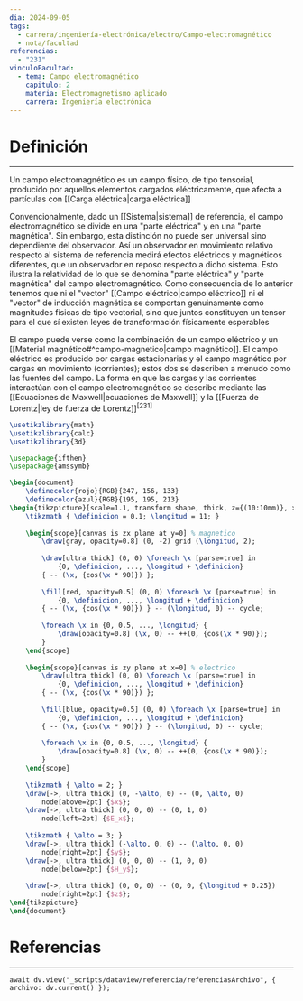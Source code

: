 ```yaml
---
dia: 2024-09-05
tags:
  - carrera/ingeniería-electrónica/electro/Campo-electromagnético
  - nota/facultad
referencias:
  - "231"
vinculoFacultad:
  - tema: Campo electromagnético
    capitulo: 2
    materia: Electromagnetismo aplicado
    carrera: Ingeniería electrónica
---
```

# Definición
---
Un campo electromagnético es un campo físico, de tipo tensorial, producido por aquellos elementos cargados eléctricamente, que afecta a partículas con [[Carga eléctrica|carga eléctrica]]

Convencionalmente, dado un [[Sistema|sistema]] de referencia, el campo electromagnético se divide en una "parte eléctrica" y en una "parte magnética". Sin embargo, esta distinción no puede ser universal sino dependiente del observador. Así un observador en movimiento relativo respecto al sistema de referencia medirá efectos eléctricos y magnéticos diferentes, que un observador en reposo respecto a dicho sistema. Esto ilustra la relatividad de lo que se denomina "parte eléctrica" y "parte magnética" del campo electromagnético. Como consecuencia de lo anterior tenemos que ni el "vector" [[Campo eléctrico|campo eléctrico]] ni el "vector" de inducción magnética se comportan genuinamente como magnitudes físicas de tipo vectorial, sino que juntos constituyen un tensor para el que sí existen leyes de transformación físicamente esperables

El campo puede verse como la combinación de un campo eléctrico y un [[Material magnético#^campo-magnetico|campo magnético]]. El campo eléctrico es producido por cargas estacionarias y el campo magnético por cargas en movimiento (corrientes); estos dos se describen a menudo como las fuentes del campo. La forma en que las cargas y las corrientes interactúan con el campo electromagnético se describe mediante las [[Ecuaciones de Maxwell|ecuaciones de Maxwell]] y la [[Fuerza de Lorentz|ley de fuerza de Lorentz]]<sup><a href="#ref-231" style="color: inherit; text-decoration: none;">[231]</a></sup> 


```tikz
\usetikzlibrary{math}
\usetikzlibrary{calc}
\usetikzlibrary{3d}

\usepackage{ifthen}
\usepackage{amssymb}

\begin{document} 
    \definecolor{rojo}{RGB}{247, 156, 133}
    \definecolor{azul}{RGB}{195, 195, 213}
\begin{tikzpicture}[scale=1.1, transform shape, thick, z={(10:10mm)}, x={(-45:5mm)}]
    \tikzmath { \definicion = 0.1; \longitud = 11; }
    
    \begin{scope}[canvas is zx plane at y=0] % magnetico
        \draw[gray, opacity=0.8] (0, -2) grid (\longitud, 2);
        
        \draw[ultra thick] (0, 0) \foreach \x [parse=true] in 
            {0, \definicion, ..., \longitud + \definicion} 
        { -- (\x, {cos(\x * 90)}) };
        
        \fill[red, opacity=0.5] (0, 0) \foreach \x [parse=true] in 
            {0, \definicion, ..., \longitud + \definicion} 
        { -- (\x, {cos(\x * 90)}) } -- (\longitud, 0) -- cycle;
        
        \foreach \x in {0, 0.5, ..., \longitud} {
            \draw[opacity=0.8] (\x, 0) -- ++(0, {cos(\x * 90)});
        }
    \end{scope}
    
    \begin{scope}[canvas is zy plane at x=0] % electrico    
        \draw[ultra thick] (0, 0) \foreach \x [parse=true] in 
            {0, \definicion, ..., \longitud + \definicion} 
        { -- (\x, {cos(\x * 90)}) };
        
        \fill[blue, opacity=0.5] (0, 0) \foreach \x [parse=true] in 
            {0, \definicion, ..., \longitud + \definicion} 
        { -- (\x, {cos(\x * 90)}) } -- (\longitud, 0) -- cycle;
        
        \foreach \x in {0, 0.5, ..., \longitud} {
            \draw[opacity=0.8] (\x, 0) -- ++(0, {cos(\x * 90)});
        }
    \end{scope}
    
    \tikzmath { \alto = 2; }
    \draw[->, ultra thick] (0, -\alto, 0) -- (0, \alto, 0) 
        node[above=2pt] {$x$};
    \draw[->, ultra thick] (0, 0, 0) -- (0, 1, 0) 
        node[left=2pt] {$E_x$};
        
    \tikzmath { \alto = 3; }
    \draw[->, ultra thick] (-\alto, 0, 0) -- (\alto, 0, 0) 
        node[right=2pt] {$y$};
    \draw[->, ultra thick] (0, 0, 0) -- (1, 0, 0) 
        node[below=2pt] {$H_y$};
        
    \draw[->, ultra thick] (0, 0, 0) -- (0, 0, {\longitud + 0.25}) 
        node[right=2pt] {$z$};
\end{tikzpicture}
\end{document}
```


# Referencias
---
```dataviewjs
await dv.view("_scripts/dataview/referencia/referenciasArchivo", { archivo: dv.current() });
```


